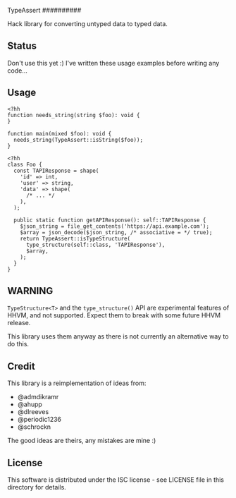 TypeAssert
##########

Hack library for converting untyped data to typed data.

Status
------

Don't use this yet :) I've written these usage examples before writing
any code...

Usage
-----

```Hack
<?hh
function needs_string(string $foo): void {
}

function main(mixed $foo): void {
  needs_string(TypeAssert::isString($foo));
}
```

```Hack
<?hh
class Foo {
  const TAPIResponse = shape(
    'id' => int,
    'user' => string,
    'data' => shape(
      /* ... */
    ),
  );

  public static function getAPIResponse(): self::TAPIResponse {
    $json_string = file_get_contents('https://api.example.com');
    $array = json_decode($json_string, /* associative = */ true);
    return TypeAssert::isTypeStructure(
      type_structure(self::class, 'TAPIResponse'),
      $array,
    );
  }
}
```

WARNING
-------

`TypeStructure<T>` and the `type_structure()` API are experimental
features of HHVM, and not supported. Expect them to break with some future
HHVM release.

This library uses them anyway as there is not currently an alternative
way to do this.

Credit
------

This library is a reimplementation of ideas from:

 - @admdikramr
 - @ahupp
 - @dlreeves
 - @periodic1236
 - @schrockn

The good ideas are theirs, any mistakes are mine :)

License
-------

This software is distributed under the ISC license - see LICENSE file
in this directory for details.
